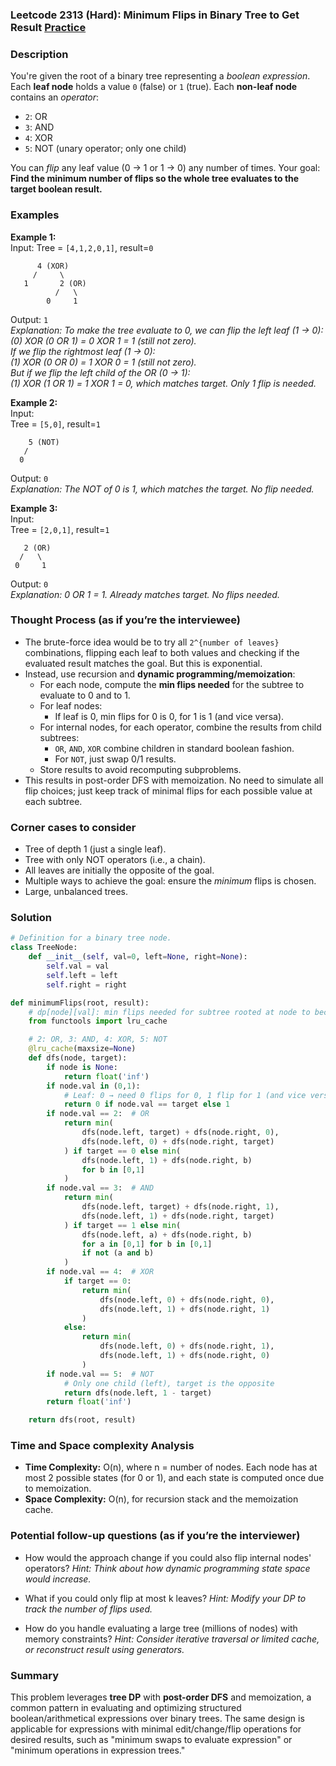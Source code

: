 ### Leetcode 2313 (Hard): Minimum Flips in Binary Tree to Get Result [Practice](https://leetcode.com/problems/minimum-flips-in-binary-tree-to-get-result)

### Description  
You're given the root of a binary tree representing a *boolean expression*. Each **leaf node** holds a value `0` (false) or `1` (true). Each **non-leaf node** contains an *operator*:
- `2`: OR
- `3`: AND
- `4`: XOR
- `5`: NOT (unary operator; only one child)

You can *flip* any leaf value (0 → 1 or 1 → 0) any number of times. Your goal: **Find the minimum number of flips so the whole tree evaluates to the target boolean result.**

### Examples  

**Example 1:**  
Input: 
Tree = `[4,1,2,0,1]`, result=`0`  
```
      4 (XOR)
     /     \
   1       2 (OR)
          /   \
        0     1
```
Output: `1`  
*Explanation: To make the tree evaluate to 0, we can flip the left leaf (1 → 0):  
(0) XOR (0 OR 1) = 0 XOR 1 = 1 (still not zero).  
If we flip the rightmost leaf (1 → 0):  
(1) XOR (0 OR 0) = 1 XOR 0 = 1 (still not zero).  
But if we flip the left child of the OR (0 → 1):  
(1) XOR (1 OR 1) = 1 XOR 1 = 0, which matches target. Only 1 flip is needed.*

**Example 2:**  
Input:  
Tree = `[5,0]`, result=`1`  
```
    5 (NOT)
   /
  0
```
Output: `0`  
*Explanation: The NOT of 0 is 1, which matches the target. No flip needed.*

**Example 3:**  
Input:  
Tree = `[2,0,1]`, result=`1`  
```
   2 (OR)
  /   \
 0     1
```
Output: `0`  
*Explanation: 0 OR 1 = 1. Already matches target. No flips needed.*


### Thought Process (as if you’re the interviewee)  
- The brute-force idea would be to try all `2^{number of leaves}` combinations, flipping each leaf to both values and checking if the evaluated result matches the goal. But this is exponential.
- Instead, use recursion and **dynamic programming/memoization**:
  - For each node, compute the **min flips needed** for the subtree to evaluate to 0 and to 1.
  - For leaf nodes:  
    - If leaf is 0, min flips for 0 is 0, for 1 is 1 (and vice versa).
  - For internal nodes, for each operator, combine the results from child subtrees:
    - `OR`, `AND`, `XOR` combine children in standard boolean fashion.
    - For `NOT`, just swap 0/1 results.
  - Store results to avoid recomputing subproblems.
- This results in post-order DFS with memoization. No need to simulate all flip choices; just keep track of minimal flips for each possible value at each subtree.

### Corner cases to consider  
- Tree of depth 1 (just a single leaf).
- Tree with only NOT operators (i.e., a chain).
- All leaves are initially the opposite of the goal.
- Multiple ways to achieve the goal: ensure the *minimum* flips is chosen.
- Large, unbalanced trees.

### Solution

```python
# Definition for a binary tree node.
class TreeNode:
    def __init__(self, val=0, left=None, right=None):
        self.val = val
        self.left = left
        self.right = right

def minimumFlips(root, result):
    # dp[node][val]: min flips needed for subtree rooted at node to become val (0 or 1)
    from functools import lru_cache

    # 2: OR, 3: AND, 4: XOR, 5: NOT
    @lru_cache(maxsize=None)
    def dfs(node, target):
        if node is None:
            return float('inf')
        if node.val in (0,1):
            # Leaf: 0 → need 0 flips for 0, 1 flip for 1 (and vice versa)
            return 0 if node.val == target else 1
        if node.val == 2:  # OR
            return min(
                dfs(node.left, target) + dfs(node.right, 0),
                dfs(node.left, 0) + dfs(node.right, target)
            ) if target == 0 else min(
                dfs(node.left, 1) + dfs(node.right, b)
                for b in [0,1]
            )
        if node.val == 3:  # AND
            return min(
                dfs(node.left, target) + dfs(node.right, 1),
                dfs(node.left, 1) + dfs(node.right, target)
            ) if target == 1 else min(
                dfs(node.left, a) + dfs(node.right, b)
                for a in [0,1] for b in [0,1]
                if not (a and b)
            )
        if node.val == 4:  # XOR
            if target == 0:
                return min(
                    dfs(node.left, 0) + dfs(node.right, 0),
                    dfs(node.left, 1) + dfs(node.right, 1)
                )
            else:
                return min(
                    dfs(node.left, 0) + dfs(node.right, 1),
                    dfs(node.left, 1) + dfs(node.right, 0)
                )
        if node.val == 5:  # NOT
            # Only one child (left), target is the opposite
            return dfs(node.left, 1 - target)
        return float('inf')

    return dfs(root, result)
```

### Time and Space complexity Analysis  

- **Time Complexity:** O(n), where n = number of nodes. Each node has at most 2 possible states (for 0 or 1), and each state is computed once due to memoization.
- **Space Complexity:** O(n), for recursion stack and the memoization cache.

### Potential follow-up questions (as if you’re the interviewer)  

- How would the approach change if you could also flip internal nodes' operators?
  *Hint: Think about how dynamic programming state space would increase.*

- What if you could only flip at most k leaves?
  *Hint: Modify your DP to track the number of flips used.*

- How do you handle evaluating a large tree (millions of nodes) with memory constraints?
  *Hint: Consider iterative traversal or limited cache, or reconstruct result using generators.*

### Summary
This problem leverages **tree DP** with **post-order DFS** and memoization, a common pattern in evaluating and optimizing structured boolean/arithmetical expressions over binary trees. The same design is applicable for expressions with minimal edit/change/flip operations for desired results, such as "minimum swaps to evaluate expression" or "minimum operations in expression trees."